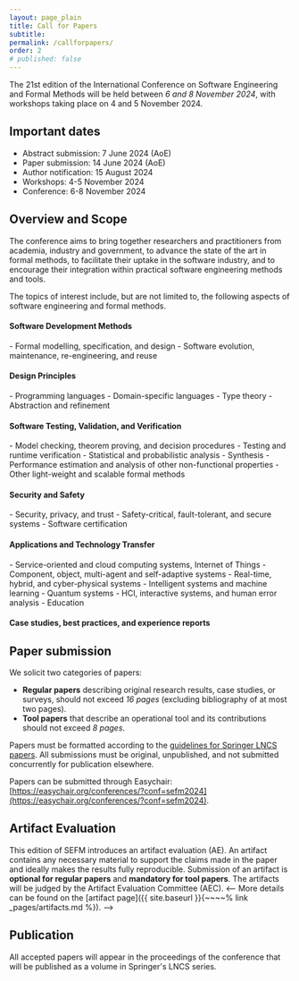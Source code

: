```yaml
---
layout: page_plain
title: Call for Papers
subtitle:
permalink: /callforpapers/
order: 2
# published: false
---
```

The 21st edition of the International Conference on Software Engineering and
Formal Methods will be held between *6 and 8 November 2024*, with workshops taking place on 4 and 5 November 2024.

## Important dates
- Abstract submission: 7 June 2024 (AoE)
- Paper submission: 14 June 2024 (AoE)
- Author notification: 15 August 2024
- Workshops: 4-5 November 2024
- Conference: 6-8 November 2024

<!-- 
- Camera-ready submission: 10 September 2024
- Artifact submission (tool papers): 9 June 2024 (AoE)
- Artifact submission (regular papers): 16 June 2024 (AoE)
 -->

## Overview and Scope

The conference aims to bring together researchers and practitioners from academia, industry and
government, to advance the state of the art in formal methods, to facilitate their
uptake in the software industry, and to encourage their integration within practical
software engineering methods and tools.


The topics of interest include, but are not limited to, the following aspects of
software engineering and formal methods.

<h4 class="areas">Software Development Methods</h4>
- Formal modelling, specification, and design
- Software evolution, maintenance, re-engineering, and reuse

<h4 class="areas">Design Principles</h4>
- Programming languages
- Domain-specific languages
- Type theory
- Abstraction and refinement

<h4 class="areas">Software Testing, Validation, and Verification</h4>
- Model checking, theorem proving, and decision procedures
- Testing and runtime verification
- Statistical and probabilistic analysis
- Synthesis
- Performance estimation and analysis of other non-functional
properties
- Other light-weight and scalable formal methods

<h4 class="areas">Security and Safety</h4>
- Security, privacy, and trust
- Safety-critical, fault-tolerant, and secure systems
- Software certification

<h4 class="areas">Applications and Technology Transfer</h4>
- Service-oriented and cloud computing systems, Internet of Things
- Component, object, multi-agent and self-adaptive systems
- Real-time, hybrid, and cyber-physical systems
- Intelligent systems and machine learning
- Quantum systems
- HCI, interactive systems, and human error analysis
- Education

<h4 class="areas">Case studies, best practices, and experience reports</h4>

## Paper submission

We solicit two categories of papers:

- **Regular papers** describing original research results, case studies, or surveys, should not exceed *16 pages* (excluding bibliography of at most two pages).
- **Tool papers** that describe an operational tool and its contributions should not exceed *8 pages*.

Papers must be formatted according to the [guidelines for Springer LNCS papers](https://www.springer.com/gp/computer-science/lncs).
All submissions must be original, unpublished, and not submitted concurrently for publication elsewhere. 

Papers can be submitted through Easychair: [https://easychair.org/conferences/?conf=sefm2024](https://easychair.org/conferences/?conf=sefm2024).

## Artifact Evaluation

This edition of SEFM introduces an artifact evaluation (AE). An artifact contains any necessary material to support the claims made in the paper and ideally makes the results fully reproducible. Submission of an artifact is **optional for regular papers** and **mandatory for tool papers**. The artifacts will be judged by the Artifact Evaluation Committee (AEC).
<--
More details can be found on the [artifact page]({{ site.baseurl }}{~~~~% link _pages/artifacts.md %}).
-->

## Publication

All accepted papers will appear in the proceedings of the conference that will
be published as a volume in Springer's LNCS series. 

<!--
The authors of a selected subset of accepted papers will be invited to submit extended versions of their papers to special issues of the journal [Software and Systems Modeling](https://www.springer.com/journal/10270) (SoSyM).
-->
